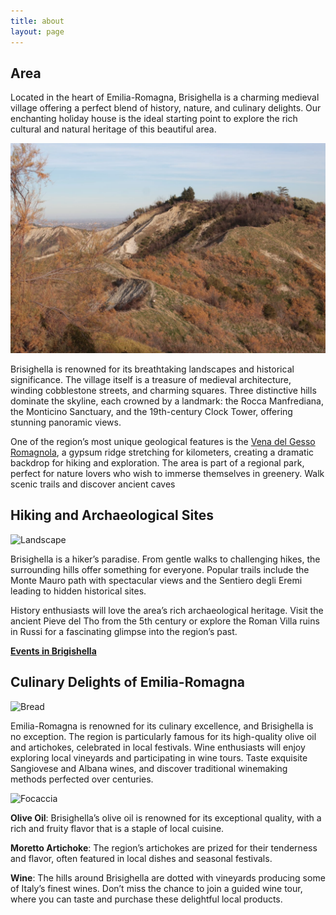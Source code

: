 ```yaml
---
title: about
layout: page
---
```

## Area

Located in the heart of  Emilia-Romagna, Brisighella is a charming medieval village offering a perfect blend of history, nature, and culinary delights. Our enchanting holiday house is the ideal starting point to explore the rich cultural and natural heritage of this beautiful area.

![Landscape](/assets/images/paesaggio2.jpg)

Brisighella is renowned for its breathtaking landscapes and historical significance. The village itself is a treasure of medieval architecture, winding cobblestone streets, and charming squares. Three distinctive hills dominate the skyline, each crowned by a landmark: the Rocca Manfrediana, the Monticino Sanctuary, and the 19th-century Clock Tower, offering stunning panoramic views.

One of the region’s most unique geological features is the [Vena del Gesso Romagnola](https://www.parchiromagna.it/pdf/Carta-ParcoVenaGessoRomagnola-INGLESE.pdf), a gypsum ridge stretching for kilometers, creating a dramatic backdrop for hiking and exploration. The area is part of a regional park, perfect for nature lovers who wish to immerse themselves in greenery. Walk scenic trails and discover ancient caves

## Hiking and Archaeological Sites

![Landscape](/assets/images/montemauro.jpg)

Brisighella is a hiker’s paradise. From gentle walks to challenging hikes, the surrounding hills offer something for everyone. Popular trails include the Monte Mauro path with spectacular views and the Sentiero degli Eremi leading to hidden historical sites.

History enthusiasts will love the area’s rich archaeological heritage. Visit the ancient Pieve del Tho from the 5th century or explore the Roman Villa ruins in Russi for a fascinating glimpse into the region’s past.

[**Events in Brigishella**](https://www.brisighella.org/en/next-events/)

## Culinary Delights of Emilia-Romagna

![Bread](/assets/images/pane.jpg)

Emilia-Romagna is renowned for its culinary excellence, and Brisighella is no exception. The region is particularly famous for its high-quality olive oil and artichokes, celebrated in local festivals. Wine enthusiasts will enjoy exploring local vineyards and participating in wine tours. Taste exquisite Sangiovese and Albana wines, and discover traditional winemaking methods perfected over centuries.

![Focaccia](/assets/images/focaccia.jpg)

**Olive Oil**: Brisighella’s olive oil is renowned for its exceptional quality, with a rich and fruity flavor that is a staple of local cuisine.

**Moretto Artichoke**: The region’s artichokes are prized for their tenderness and flavor, often featured in local dishes and seasonal festivals.

**Wine**: The hills around Brisighella are dotted with vineyards producing some of Italy’s finest wines. Don’t miss the chance to join a guided wine tour, where you can taste and purchase these delightful local products.